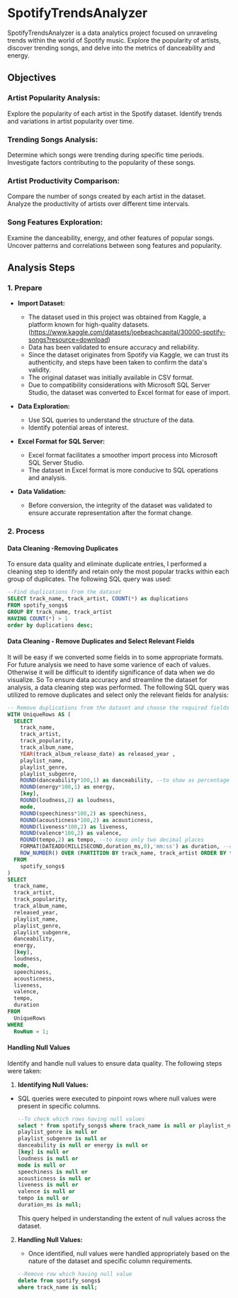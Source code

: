 # SpotifyTrendsAnalyzer
SpotifyTrendsAnalyzer is a data analytics project focused on unraveling trends within the world of Spotify music. Explore the popularity of artists, discover trending songs, and delve into the metrics of danceability and energy. 
## Objectives 
### Artist Popularity Analysis:
Explore the popularity of each artist in the Spotify dataset.
Identify trends and variations in artist popularity over time.
### Trending Songs Analysis:
Determine which songs were trending during specific time periods.
Investigate factors contributing to the popularity of these songs.
### Artist Productivity Comparison:
Compare the number of songs created by each artist in the dataset.
Analyze the productivity of artists over different time intervals.
### Song Features Exploration:
Examine the danceability, energy, and other features of popular songs.
Uncover patterns and correlations between song features and popularity.

## Analysis Steps

### 1. Prepare

- **Import Dataset:**
  - The dataset used in this project was obtained from Kaggle, a platform known for high-quality datasets. (https://www.kaggle.com/datasets/joebeachcapital/30000-spotify-songs?resource=download)
  - Data has been validated to ensure accuracy and reliability.
  - Since the dataset originates from Spotify via Kaggle, we can trust its authenticity, and steps have been taken to confirm the data's validity.
  - The original dataset was initially available in CSV format.
  - Due to compatibility considerations with Microsoft SQL Server Studio, the dataset was converted to Excel format for ease of import.
- **Data Exploration:**
  - Use SQL queries to understand the structure of the data.
  - Identify potential areas of interest.

- **Excel Format for SQL Server:**
  - Excel format facilitates a smoother import process into Microsoft SQL Server Studio.
  - The dataset in Excel format is more conducive to SQL operations and analysis.

- **Data Validation:**
  - Before conversion, the integrity of the dataset was validated to ensure accurate representation after the format change.

### 2. Process

#### Data Cleaning -Removing Duplicates

To ensure data quality and eliminate duplicate entries, I performed a cleaning step to identify and retain only the most popular tracks within each group of duplicates. The following SQL query was used:

```sql
--Find duplications from the dataset 
SELECT track_name, track_artist, COUNT(*) as duplications 
FROM spotify_songs$
GROUP BY track_name, track_artist
HAVING COUNT(*) > 1
order by duplications desc;
```


#### Data Cleaning - Remove  Duplicates and Select Relevant Fields

It will be easy if we converted some fields in to some appropriate formats. For future analysis we need to have some varience of each of values. Otherwise it will be difficult to identify significance of data when we do visualize. So 
To ensure data accuracy and streamline the dataset for analysis, a data cleaning step was performed. The following SQL query was utilized to remove duplicates and select only the relevant fields for analysis:

```sql
-- Remove duplications from the dataset and choose the required fields with appropriate modifications
WITH UniqueRows AS (
  SELECT
    track_name,
    track_artist,
    track_popularity,
	track_album_name,
	YEAR(track_album_release_date) as released_year ,
	playlist_name,
	playlist_genre,
	playlist_subgenre,
	ROUND(danceability*100,1) as danceability, --to show as percentage
	ROUND(energy*100,1) as energy,
	[key],
	ROUND(loudness,2) as loudness,
	mode,
	ROUND(speechiness*100,2) as speechiness, 
	ROUND(acousticness*100,2) as acousticness, 
	ROUND(liveness*100,2) as liveness, 
	ROUND(valence*100,2) as valence, 
	ROUND(tempo,2) as tempo, --to keep only two decimal places 
	FORMAT(DATEADD(MILLISECOND,duration_ms,0),'mm:ss') as duration, --convert milliseconds to minutes and seconds 
    ROW_NUMBER() OVER (PARTITION BY track_name, track_artist ORDER BY track_popularity DESC) AS RowNum
  FROM
    spotify_songs$
)
SELECT
  track_name,
  track_artist,
  track_popularity,
  track_album_name,
  released_year,
  playlist_name,
  playlist_genre,
  playlist_subgenre,
  danceability,
  energy,
  [key],
  loudness,
  mode,
  speechiness,
  acousticness,
  liveness,
  valence,
  tempo,
  duration
FROM
  UniqueRows
WHERE
  RowNum = 1;
```

#### Handling Null Values

Identify and handle null values to ensure data quality. The following steps were taken:

1. **Identifying Null Values:**
  - SQL queries were executed to pinpoint rows where null values were present in specific columns.

    ```sql
    --To check which rows having null values
    select * from spotify_songs$ where track_name is null or playlist_name is null or playlist_genre is null or 
    playlist_genre is null or 
    playlist_subgenre is null or 
    danceability is null or energy is null or
    [key] is null or
    loudness is null or 
    mode is null or 
    speechiness is null or 
    acousticness is null or 
    liveness is null or 
    valence is null or 
    tempo is null or 
    duration_ms is null;
    ```

    This query helped in understanding the extent of null values across the dataset.

2. **Handling Null Values:**
   - Once identified, null values were handled appropriately based on the nature of the dataset and specific column requirements.
  

    ```sql
    --Remove row which having null value 
    delete from spotify_songs$
    where track_name is null;
    ```

  


